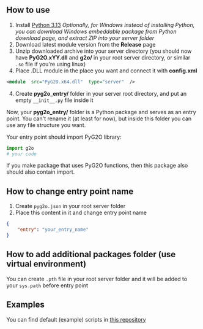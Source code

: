 ## How to use
1. Install [Python 3.13](https://www.python.org/downloads/release/python-3130/)
*Optionally, for Windows instead of installing Python, you can download Windows embeddable package from Python download page, and extract ZIP into your server folder*
1. Download latest module version from the **Release** page
2. Unzip downloaded archive into your server directory (you should now have **PyG2O.xYY.dll** and **g2o/** in your root server directory, or similar `.so` file if you're using linux)
3. Place .DLL module in the place you want and connect it with **config.xml**
```xml
<module  src="PyG2O.x64.dll"  type="server"  />
```
4. Create **pyg2o_entry/** folder in your server root directory, and put an empty ``__init__.py`` file inside it

Now, your **pyg2o_entry/** folder is a Python package and serves as an entry point. You can't rename it (at least for now), but inside this folder you can use any file structure you want.

Your entry point should import PyG2O library:
```python
import g2o
# your code
```
If you make package that uses PyG2O functions, then this package also should also contain import.

## How to change entry point name
1. Create ``pyg2o.json`` in your root server folder
2. Place this content in it and change entry point name
```json
{
    "entry": "your_entry_name"
}
```

## How to add additional packages folder (use virtual environment)
You can create ``.pth`` file in your root server folder and it will be added to your ``sys.path`` before entry point

## Examples
You can find default (example) scripts in [this repository](https://github.com/AURUMVORXX/PyG2O-DefaultScripts)